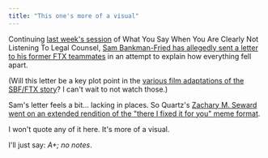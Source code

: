 ```yaml
---
title: "This one's more of a visual"
---
```



Continuing [last week's session](https://www.blockandmortar.xyz/newsletter/paths-diverge-and-nikes-latest-move#this-is-not-legal-advice-but-still-a-very-good-idea) of What You Say When You Are Clearly Not Listening To Legal Counsel, [Sam Bankman-Fried has allegedly sent a letter to his former FTX teammates](https://www.theblock.co/post/189463/bankman-fried-explains-why-ftx-collapsed-in-new-letter-to-employees) in an attempt to explain how everything fell apart.

(Will this letter be a key plot point in the [various film adaptations of the SBF/FTX story](https://deadline.com/2022/11/russo-brothers-david-weil-ftx-crypto-scandal-series-amazon-1235181170/)? I can't wait to not watch those.)

Sam's letter feels a bit… lacking in places. So Quartz's [Zachary M. Seward went on an extended rendition of the "there I fixed it for you" meme format](https://qz.com/edited-no-bs-version-of-sam-bankman-fried-ftx-memo-1849816240).

I won't quote any of it here. It's more of a visual.

I'll just say: *A+; no notes*.
